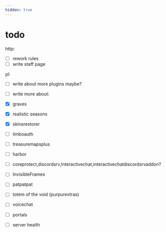 ```yaml
---
hidden: true
---
```


# todo

http:

* [ ] rework rules
* [ ] write staff page

pl:

* [ ] write about more plugins maybe?
* [ ] write more about:
* [x] graves
* [x] realistic seasons
* [x] skinsrestorer
* [ ] limboauth
* [ ] treasuremapsplus
* [ ] harbor
* [ ] coreprotect,discordsrv,Interactivechat,interactivechatdiscordsrvaddon?
* [ ] InvisibleFrames
* [ ] patpatpat
* [ ] totem of the void (purpurextras)
* [ ] voicechat
* [ ] portals
* [ ] server health





